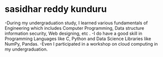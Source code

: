 # sasidhar reddy kunduru

-During my undergraduation study, I learned various fundamentals of Engineering which includes Computer Programming, Data structure information security, Web designing, etc .
-I do have a good skill in Programming Languages like C, Python and Data Science Libraries like NumPy, Pandas. 
-Even I participated in a workshop on cloud computing in my undergraduation.

